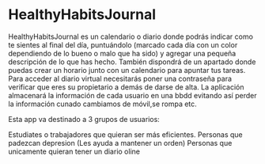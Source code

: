 # HealthyHabitsJournal

HealthyHabitsJournal es un calendario o diario donde podrás indicar como te sientes al
final del día, puntuándolo (marcado cada día con un color dependiendo de lo
bueno o malo que ha sido) y agregar una pequeña descripción de lo que has
hecho. También dispondrá de un apartado donde puedas crear un horario junto
con un calendario para apuntar tus tareas.
Para acceder al diario virtual necesitarás poner una contraseña para verificar
que eres su propietario a demás de darse de alta.
La aplicación almacenará la información de cada usuario en una bbdd evitando
así perder la información cunado cambiamos de móvil,se rompa etc.

Esta app va destinado a 3 grupos de usuarios:

Estudiates o trabajadores que quieran ser más eficientes.
Personas que padezcan depresion (Les ayuda a mantener un orden)
Personas que unicamente quieran tener un diario oline

